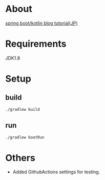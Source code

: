 # About
[spring boot/kotlin blog tutorial(JP)](https://spring.pleiades.io/guides/tutorials/spring-boot-kotlin/)

# Requirements
JDK1.8

# Setup
## build
```bash
./gradlew build
```
## run
```bash
./gradlew bootRun
```

# Others
- Added GithubActions settings for testing.


